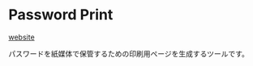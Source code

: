 # Password Print
[website](https://wakewakame.github.io/password_print/index.html)

パスワードを紙媒体で保管するための印刷用ページを生成するツールです。
